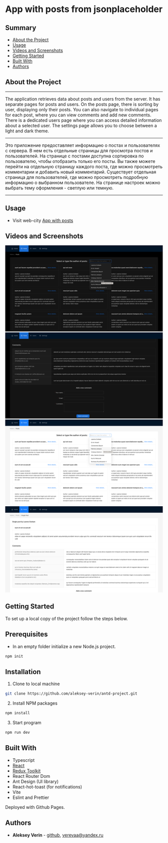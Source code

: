 # App with posts from jsonplaceholder

## Summary

- [About the Project](#about-the-project)
- [Usage](#usage)
- [Videos and Screenshots](#videos-and-screenshots)
- [Getting Started](#getting-started)
- [Built With](#built-with)
- [Authors](#authors)
<!-- - [Acknowledgements](#acknowledgements)
- [License](#license) -->

## About the Project

<hr>
<p>The application retrieves data about posts and users from the server. It has separate pages for posts and users. On the posts page, there is sorting by user, displaying only their posts. You can also navigate to individual pages for each post, where you can view comments and add new comments. There is a dedicated users page where you can access detailed information about a selected user. The settings page allows you to choose between a light and dark theme.</p>

<hr>

<p>Это приложение предоставляет информацию о постах и пользователях с сервера. В нем есть отдельные страницы для просмотра постов и пользователей. На странице с постами доступна сортировка по пользователю, чтобы отобразить только его посты. Вы также можете перейти на отдельную страницу каждого поста, где можно просмотреть комментарии и добавить новый комментарий. Существует отдельная страница для пользователей, где можно просмотреть подробную информацию о выбранном пользователе. На странице настроек можно выбрать тему оформления - светлую или темную.</p>

<hr>

## Usage

- Visit web-city [App with posts](https://aleksey-verin.github.io/antd-project)

## Videos and Screenshots

![image of app](/forReadme/posts1.png)
![image of app](/forReadme/posts2.png)
![image of app](/forReadme/posts3.png)
![image of app](/forReadme/posts4.png)

## Getting Started

To set up a local copy of the project follow the steps below.

## Prerequisites

- In an empty folder initialize a new Node.js project.

```sh
npm init
```

## Installation

1. Clone to local machine

```sh
git clone https://github.com/aleksey-verin/antd-project.git
```

2. Install NPM packages

```sh
npm install
```

3. Start program

```sh
npm run dev
```

## Built With

- Typescript
- [React](https://reactjs.org/)
- [Redux Toolkit](https://redux-toolkit.js.org/)
- React Router Dom
- Ant Design (UI library)
- React-hot-toast (for notifications)
- Vite
- Eslint and Prettier

Deployed with Github Pages.

## Authors

- **Aleksey Verin** - [github](https://github.com/aleksey-verin), [verevaa@yandex.ru](mailto:verevaa@yandex.ru)

<!-- ## Acknowledgements
## License -->
